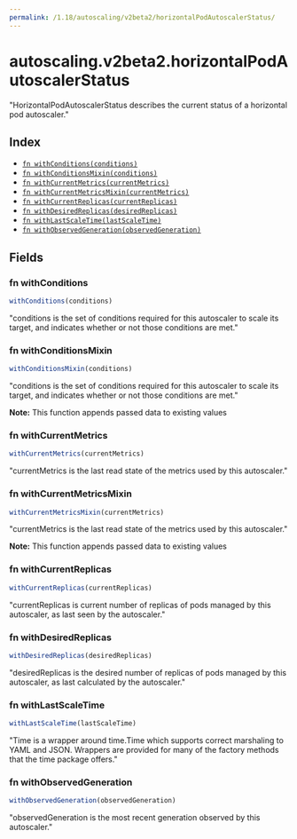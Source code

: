 ```yaml
---
permalink: /1.18/autoscaling/v2beta2/horizontalPodAutoscalerStatus/
---
```


# autoscaling.v2beta2.horizontalPodAutoscalerStatus

"HorizontalPodAutoscalerStatus describes the current status of a horizontal pod autoscaler."

## Index

* [`fn withConditions(conditions)`](#fn-withconditions)
* [`fn withConditionsMixin(conditions)`](#fn-withconditionsmixin)
* [`fn withCurrentMetrics(currentMetrics)`](#fn-withcurrentmetrics)
* [`fn withCurrentMetricsMixin(currentMetrics)`](#fn-withcurrentmetricsmixin)
* [`fn withCurrentReplicas(currentReplicas)`](#fn-withcurrentreplicas)
* [`fn withDesiredReplicas(desiredReplicas)`](#fn-withdesiredreplicas)
* [`fn withLastScaleTime(lastScaleTime)`](#fn-withlastscaletime)
* [`fn withObservedGeneration(observedGeneration)`](#fn-withobservedgeneration)

## Fields

### fn withConditions

```ts
withConditions(conditions)
```

"conditions is the set of conditions required for this autoscaler to scale its target, and indicates whether or not those conditions are met."

### fn withConditionsMixin

```ts
withConditionsMixin(conditions)
```

"conditions is the set of conditions required for this autoscaler to scale its target, and indicates whether or not those conditions are met."

**Note:** This function appends passed data to existing values

### fn withCurrentMetrics

```ts
withCurrentMetrics(currentMetrics)
```

"currentMetrics is the last read state of the metrics used by this autoscaler."

### fn withCurrentMetricsMixin

```ts
withCurrentMetricsMixin(currentMetrics)
```

"currentMetrics is the last read state of the metrics used by this autoscaler."

**Note:** This function appends passed data to existing values

### fn withCurrentReplicas

```ts
withCurrentReplicas(currentReplicas)
```

"currentReplicas is current number of replicas of pods managed by this autoscaler, as last seen by the autoscaler."

### fn withDesiredReplicas

```ts
withDesiredReplicas(desiredReplicas)
```

"desiredReplicas is the desired number of replicas of pods managed by this autoscaler, as last calculated by the autoscaler."

### fn withLastScaleTime

```ts
withLastScaleTime(lastScaleTime)
```

"Time is a wrapper around time.Time which supports correct marshaling to YAML and JSON.  Wrappers are provided for many of the factory methods that the time package offers."

### fn withObservedGeneration

```ts
withObservedGeneration(observedGeneration)
```

"observedGeneration is the most recent generation observed by this autoscaler."
